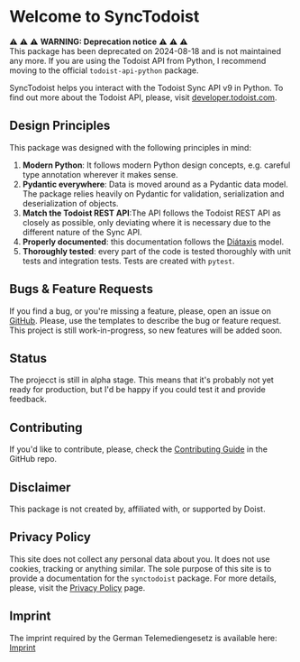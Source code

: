# Welcome to SyncTodoist

⚠️ ⚠️ ⚠️ **WARNING: Deprecation notice**  ⚠️ ⚠️ ⚠️  
This package has been deprecated on 2024-08-18 and is not maintained any more. 
If you are using the Todoist API from Python, I recommend moving to the official `todoist-api-python` package.  



SyncTodoist helps you interact with the Todoist Sync API v9 in Python. To find out more about the Todoist API, please, visit
[developer.todoist.com](https://developer.todoist.com).

## Design Principles

This package was designed with the following principles in mind:

1. **Modern Python**: It follows modern Python design concepts, e.g. careful type annotation wherever it makes sense.
2. **Pydantic everywhere**: Data is moved around as a Pydantic data model. The package relies heavily on Pydantic for validation, serialization and 
deserialization of objects.
3. **Match the Todoist REST API**:The API follows the Todoist REST API as closely as possible, only deviating where it is necessary due to the different nature 
of the Sync API.
4. **Properly documented**: this documentation follows the [Diátaxis](https://diataxis.fr) model.
5. **Thoroughly tested**: every part of the code is tested thoroughly with unit tests and integration tests. Tests are created with `pytest`.

## Bugs & Feature Requests

If you find a bug, or you're missing a feature, please, open an issue on [GitHub](https://github.com/gaborschulz/synctodoist/issues). Please, use the 
templates to describe the bug or feature request. This project is still work-in-progress, so new features will be added soon.

## Status

The projecct is still in alpha stage. This means that it's probably not yet ready for production, but I'd be happy if you could test it and provide feedback.

## Contributing

If you'd like to contribute, please, check the [Contributing Guide](https://github.com/gaborschulz/synctodoist/blob/main/CONTRIBUTING.md) in the GitHub repo.

## Disclaimer

This package is not created by, affiliated with, or supported by Doist.

## Privacy Policy

This site does not collect any personal data about you. It does not use cookies, tracking or anything similar. The sole purpose of this site is to provide a
documentation for the `synctodoist` package. For more details, please, visit the 
<a href="https://www.iubenda.com/privacy-policy/8008630" target="_blank">Privacy Policy</a> page.

## Imprint

The imprint required by the German Telemediengesetz is available here: <a href="https://gaborschulz.com/imprint/index.html" target="_blank">Imprint</a>